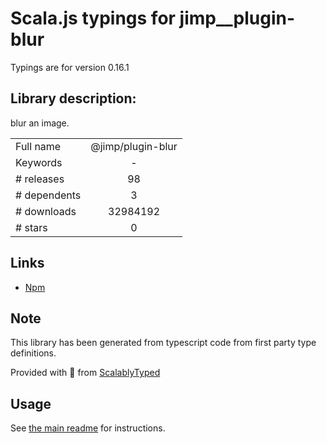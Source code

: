 
# Scala.js typings for jimp__plugin-blur

Typings are for version 0.16.1

## Library description:
blur an image.

|                    |                 |
| ------------------ | :-------------: |
| Full name          | @jimp/plugin-blur |
| Keywords           | - |
| # releases         | 98 |
| # dependents       | 3 |
| # downloads        | 32984192 |
| # stars            | 0 |

## Links
- [Npm](https://www.npmjs.com/package/%40jimp%2Fplugin-blur)
    


## Note
This library has been generated from typescript code from first party type definitions.

Provided with :purple_heart: from [ScalablyTyped](https://github.com/oyvindberg/ScalablyTyped)

## Usage
See [the main readme](../../readme.md) for instructions.


